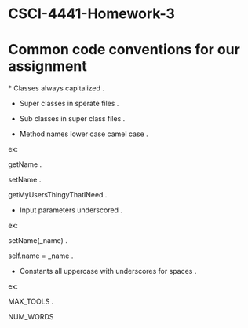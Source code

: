 # CSCI-4441-Homework-3

<h1>Common code conventions for our assignment</h1>
<p>
* Classes always capitalized . 
  
* Super classes in sperate files . 

* Sub classes in super class files .

* Method names lower case camel case . 

ex:  

getName . 

setName . 

getMyUsersThingyThatINeed . 

* Input parameters underscored . 

ex:  

setName(_name) . 

  self.name = _name . 
  
  
* Constants all uppercase with underscores for spaces . 

ex:  

MAX_TOOLS . 

NUM_WORDS  

</p>
